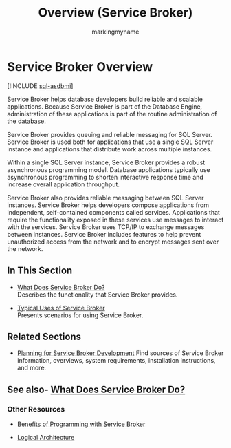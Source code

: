 ﻿---
title: Overview (Service Broker)
description: "Service Broker helps database developers build reliable and scalable applications."
ms.prod: sql
ms.technology: configuration
ms.topic: conceptual
author: markingmyname
ms.author: maghan
ms.reviewer: mikeray
ms.date: 02/10/2022
---

# Service Broker Overview

[!INCLUDE [sql-asdbmi](../../includes/applies-to-version/sql-asdbmi.md)]

Service Broker helps database developers build reliable and scalable applications. Because Service Broker is part of the Database Engine, administration of these applications is part of the routine administration of the database.

Service Broker provides queuing and reliable messaging for SQL Server. Service Broker is used both for applications that use a single SQL Server instance and applications that distribute work across multiple instances.

Within a single SQL Server instance, Service Broker provides a robust asynchronous programming model. Database applications typically use asynchronous programming to shorten interactive response time and increase overall application throughput.

Service Broker also provides reliable messaging between SQL Server instances. Service Broker helps developers compose applications from independent, self-contained components called services. Applications that require the functionality exposed in these services use messages to interact with the services. Service Broker uses TCP/IP to exchange messages between instances. Service Broker includes features to help prevent unauthorized access from the network and to encrypt messages sent over the network.

## In This Section

- [What Does Service Broker Do?](what-does-service-broker-do.md)  
    Describes the functionality that Service Broker provides.

- [Typical Uses of Service Broker](typical-uses-of-service-broker.md)  
    Presents scenarios for using Service Broker.

## Related Sections

- [Planning for Service Broker Development](planning-for-service-broker-development.md)
    Find sources of Service Broker information, overviews, system requirements, installation instructions, and more.

## See also- [What Does Service Broker Do?](what-does-service-broker-do.md)

### Other Resources

- [Benefits of Programming with Service Broker](benefits-of-programming-with-service-broker.md)

- [Logical Architecture](logical-architecture.md)
